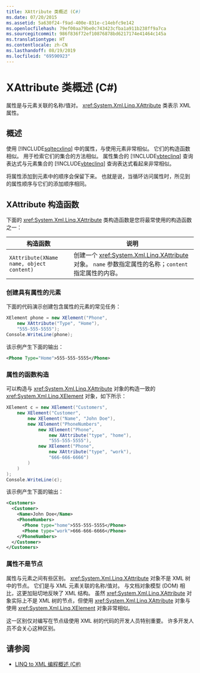 ```yaml
---
title: XAttribute 类概述 (C#)
ms.date: 07/20/2015
ms.assetid: 5a630f24-f9ad-400e-831e-c14ebfc9e142
ms.openlocfilehash: 79ef00aa79be0c743423cfba1a911b238ff9a7ca
ms.sourcegitcommit: 986f836f72ef10876878bd6217174e41464c145a
ms.translationtype: HT
ms.contentlocale: zh-CN
ms.lasthandoff: 08/19/2019
ms.locfileid: "69590923"
---
```

# <a name="xattribute-class-overview-c"></a>XAttribute 类概述 (C#)
属性是与元素关联的名称/值对。 <xref:System.Xml.Linq.XAttribute> 类表示 XML 属性。  
  
## <a name="overview"></a>概述  
 使用 [!INCLUDE[sqltecxlinq](~/includes/sqltecxlinq-md.md)] 中的属性，与使用元素非常相似。 它们的构造函数相似。 用于检索它们的集合的方法相似。 属性集合的 [!INCLUDE[vbteclinq](~/includes/vbteclinq-md.md)] 查询表达式与元素集合的 [!INCLUDE[vbteclinq](~/includes/vbteclinq-md.md)] 查询表达式看起来非常相似。  
  
 将属性添加到元素中的顺序会保留下来。 也就是说，当循环访问属性时，所见到的属性顺序与它们的添加顺序相同。  
  
## <a name="the-xattribute-constructor"></a>XAttribute 构造函数  
 下面的 <xref:System.Xml.Linq.XAttribute> 类构造函数是您将最常使用的构造函数之一：  
  
|构造函数|说明|  
|-----------------|-----------------|  
|`XAttribute(XName name, object content)`|创建一个 <xref:System.Xml.Linq.XAttribute> 对象。 `name` 参数指定属性的名称；`content` 指定属性的内容。|  
  
### <a name="creating-an-element-with-an-attribute"></a>创建具有属性的元素  
 下面的代码演示创建包含属性的元素的常见任务：  
  
```csharp  
XElement phone = new XElement("Phone",  
    new XAttribute("Type", "Home"),  
    "555-555-5555");  
Console.WriteLine(phone);  
```  
  
 该示例产生下面的输出：  
  
```xml  
<Phone Type="Home">555-555-5555</Phone>  
```  
  
### <a name="functional-construction-of-attributes"></a>属性的函数构造  
 可以构造与 <xref:System.Xml.Linq.XAttribute> 对象的构造一致的 <xref:System.Xml.Linq.XElement> 对象，如下所示：  
  
```csharp  
XElement c = new XElement("Customers",  
    new XElement("Customer",  
        new XElement("Name", "John Doe"),  
        new XElement("PhoneNumbers",  
            new XElement("Phone",  
                new XAttribute("type", "home"),  
                "555-555-5555"),  
            new XElement("Phone",  
                new XAttribute("type", "work"),  
                "666-666-6666")  
        )  
    )  
);  
Console.WriteLine(c);  
```  
  
 该示例产生下面的输出：  
  
```xml  
<Customers>  
  <Customer>  
    <Name>John Doe</Name>  
    <PhoneNumbers>  
      <Phone type="home">555-555-5555</Phone>  
      <Phone type="work">666-666-6666</Phone>  
    </PhoneNumbers>  
  </Customer>  
</Customers>  
```  
  
### <a name="attributes-are-not-nodes"></a>属性不是节点  
 属性与元素之间有些区别。 <xref:System.Xml.Linq.XAttribute> 对象不是 XML 树中的节点。 它们是与 XML 元素关联的名称/值对。 与文档对象模型 (DOM) 相比，这更加贴切地反映了 XML 结构。 虽然 <xref:System.Xml.Linq.XAttribute> 对象实际上不是 XML 树的节点，但使用 <xref:System.Xml.Linq.XAttribute> 对象与使用 <xref:System.Xml.Linq.XElement> 对象非常相似。  
  
 这一区别仅对编写在节点级使用 XML 树的代码的开发人员特别重要。 许多开发人员不会关心这种区别。  
  
## <a name="see-also"></a>请参阅

- [LINQ to XML 编程概述 (C#)](./linq-to-xml-overview.md)
